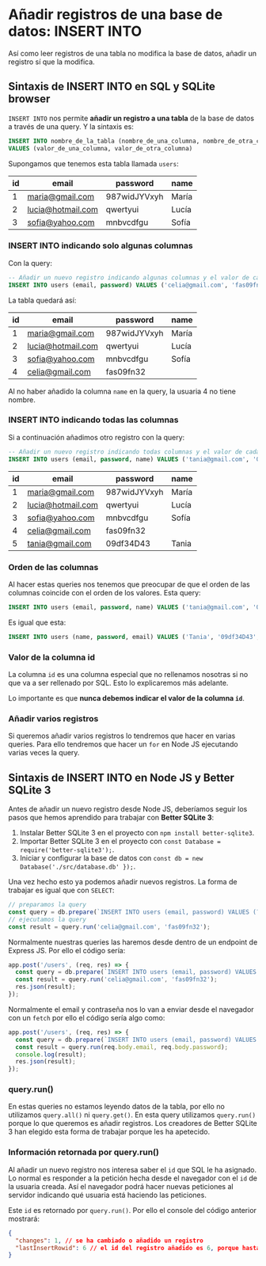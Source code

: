 # Añadir registros de una base de datos: INSERT INTO

Así como leer registros de una tabla no modifica la base de datos, añadir un registro sí que la modifica.

## Sintaxis de INSERT INTO en SQL y SQLite browser

`INSERT INTO` nos permite **añadir un registro a una tabla** de la base de datos a través de una query. Y la sintaxis es:

```sql
INSERT INTO nombre_de_la_tabla (nombre_de_una_columna, nombre_de_otra_columna)
VALUES (valor_de_una_columna, valor_de_otra_columna)
```

Supongamos que tenemos esta tabla llamada `users`:

| id  | email              | password     | name  |
| --- | ------------------ | ------------ | ----- |
| 1   | maria@gmail.com    | 987widJYVxyh | María |
| 2   | lucia@hotmail.com  | qwertyui     | Lucía |
| 3   | sofia@yahoo.com    | mnbvcdfgu    | Sofía |

### INSERT INTO indicando solo algunas columnas

Con la query:

```sql
-- Añadir un nuevo registro indicando algunas columnas y el valor de cada columna
INSERT INTO users (email, password) VALUES ('celia@gmail.com', 'fas09fn32');
```

La tabla quedará así:

| id  | email              | password     | name  |
| --- | ------------------ | ------------ | ----- |
| 1   | maria@gmail.com    | 987widJYVxyh | María |
| 2   | lucia@hotmail.com  | qwertyui     | Lucía |
| 3   | sofia@yahoo.com    | mnbvcdfgu    | Sofía |
| 4   | celia@gmail.com    | fas09fn32    |       |

Al no haber añadido la columna `name` en la query, la usuaria 4 no tiene nombre.

### INSERT INTO indicando todas las columnas

Si a continuación añadimos otro registro con la query:

```sql
-- Añadir un nuevo registro indicando todas columnas y el valor de cada columna
INSERT INTO users (email, password, name) VALUES ('tania@gmail.com', '09df34D43', 'Tania');
```

| id  | email              | password     | name  |
| --- | ------------------ | ------------ | ----- |
| 1   | maria@gmail.com    | 987widJYVxyh | María |
| 2   | lucia@hotmail.com  | qwertyui     | Lucía |
| 3   | sofia@yahoo.com    | mnbvcdfgu    | Sofía |
| 4   | celia@gmail.com    | fas09fn32    |       |
| 5   | tania@gmail.com    | 09df34D43    | Tania |

### Orden de las columnas

Al hacer estas queries nos tenemos que preocupar de que el orden de las columnas coincide con el orden de los valores. Esta query:

```sql
INSERT INTO users (email, password, name) VALUES ('tania@gmail.com', '09df34D43', 'Tania');
```

Es igual que esta:

```sql
INSERT INTO users (name, password, email) VALUES ('Tania', '09df34D43', 'tania@gmail.com');
```

### Valor de la columna id

La columna `id` es una columna especial que no rellenamos nosotras si no que va a ser rellenado por SQL. Esto lo explicaremos más adelante.

Lo importante es que **nunca debemos indicar el valor de la columna `id`**.

### Añadir varios registros

Si queremos añadir varios registros lo tendremos que hacer en varias queries. Para ello tendremos que hacer un `for` en Node JS ejecutando varias veces la query.

## Sintaxis de INSERT INTO en Node JS y Better SQLite 3

Antes de añadir un nuevo registro desde Node JS, deberíamos seguir los pasos que hemos aprendido para trabajar con **Better SQLite 3**:

1. Instalar Better SQLite 3 en el proyecto con `npm install better-sqlite3`.
1. Importar Better SQLite 3 en el proyecto con `const Database = require('better-sqlite3');`.
1. Iniciar y configurar la base de datos con `const db = new Database('./src/database.db' });`.

Una vez hecho esto ya podemos añadir nuevos registros. La forma de trabajar es igual que con `SELECT`:

```js
// preparamos la query
const query = db.prepare(`INSERT INTO users (email, password) VALUES (?, ?)`);
// ejecutamos la query
const result = query.run('celia@gmail.com', 'fas09fn32');
```

Normalmente nuestras queries las haremos desde dentro de un endpoint de Express JS. Por ello el código sería:

```js
app.post('/users', (req, res) => {
  const query = db.prepare(`INSERT INTO users (email, password) VALUES (?, ?)`);
  const result = query.run('celia@gmail.com', 'fas09fn32');
  res.json(result);
});
```

Normalmente el email y contraseña nos lo van a enviar desde el navegador con un `fetch` por ello el código sería algo como:

```js
app.post('/users', (req, res) => {
  const query = db.prepare(`INSERT INTO users (email, password) VALUES (?, ?)`);
  const result = query.run(req.body.email, req.body.password);
  console.log(result);
  res.json(result);
});
```

### query.run()

En estas queries no estamos leyendo datos de la tabla, por ello no utilizamos `query.all()` ni `query.get()`. En esta query utilizamos `query.run()` porque lo que queremos es añadir registros. Los creadores de Better SQLite 3 han elegido esta forma de trabajar porque les ha apetecido.

### Información retornada por query.run()

Al añadir un nuevo registro nos interesa saber el `id` que SQL le ha asignado. Lo normal es responder a la petición hecha desde el navegador con el `id` de la usuaria creada. Así el navegador podrá hacer nuevas peticiones al servidor indicando qué usuaria está haciendo las peticiones.

Este `id` es retornado por `query.run()`. Por ello el console del código anterior mostrará:

```json
{
  "changes": 1, // se ha cambiado o añadido un registro
  "lastInsertRowid": 6 // el id del registro añadido es 6, porque hasta ahora había 5 registros en la tabla
}
```